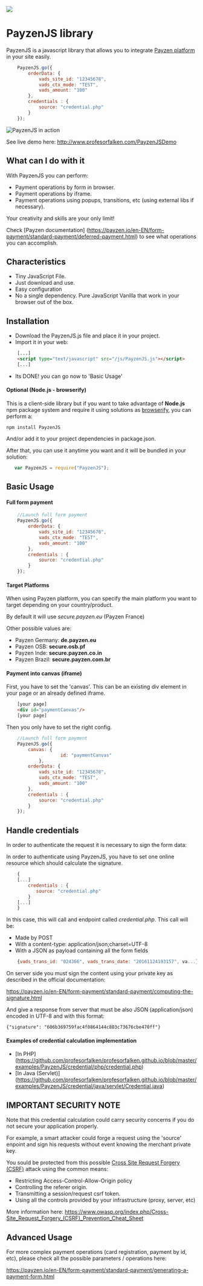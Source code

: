 ![](https://img.shields.io/github/license/profesorfalken/payzen-js.svg)

# PayzenJS library 

PayzenJS is a javascript library that allows you to integrate [Payzen platform](https://payzen.eu/) in your site easily.

```javascript
    PayzenJS.go({								
		orderData: {
			vads_site_id: "12345678",
			vads_ctx_mode: "TEST",
			vads_amount: "100"
		},
		credentials : {
			source: "credential.php"
		}
	});   
```

![PayzenJS in action](http://www.cippu.org/pic/d8W9g37eQ2aS7pUU)

See live demo here: http://www.profesorfalken.com/PayzenJSDemo

## What can I do with it ##

With PayzenJS you can perform:

* Payment operations by form in browser.
* Payment operations by iframe.
* Payment operations using popups, transitions, etc (using external libs if necessary). 

Your creativity and skills are your only limit!

Check [Payzen documentation] (https://payzen.io/en-EN/form-payment/standard-payment/deferred-payment.html) to see what operations you can accomplish.

## Characteristics ##

* Tiny JavaScript File.
* Just download and use.
* Easy configuration
* No a single dependency. Pure JavaScript Vanilla that work in your browser out of the box.

## Installation ##

* Download the PayzenJS.js file and place it in your project.
* Import it in your web: 

```HTML
    [...]
    <script type="text/javascript" src="/js/PayzenJS.js"></script>
    [...]
```

* Its DONE! you can go now to 'Basic Usage'

#### Optional (Node.js - browserify) ####

This is a client-side library but if you want to take advantage of **Node.js** npm package system and require it using solutions as [browserify](http://browserify.org), you can perform a:

    npm install PayzenJS
    
And/or add it to your project dependencies in package.json.

After that, you can use it anytime you want and it will be bundled in your solution:

```javascript
   var PayzenJS = require("PayzenJS");
```

## Basic Usage ##

#### Full form payment ####

```javascript
    //Launch full form payment
    PayzenJS.go({								
		orderData: {
			vads_site_id: "12345678",
			vads_ctx_mode: "TEST",
			vads_amount: "100"
		},
		credentials : {
			source: "credential.php"
		}
	});   
```

#### Target Platforms ####

When using Payzen platform, you can specify the main platform you want to target depending on your country/product.

By default it will use _secure.payzen.eu_ (Payzen France)

Other possible values are:

* Payzen Germany: **de.payzen.eu**
* Payzen OSB: **secure.osb.pf**
* Payzen Inde: **secure.payzen.co.in**
* Payzen Brazil: **secure.payzen.com.br**

#### Payment into canvas (iframe) ####

First, you have to set the 'canvas'. 
This can be an existing div element in your page or an already defined iframe.

```HTML
    [your page]
    <div id="paymentCanvas"/>
	[your page]
```

Then you only have to set the right config.

```javascript
    //Launch full form payment
    PayzenJS.go({			
		canvas: {
				    id: "paymentCanvas"
			},				
		orderData: {
			vads_site_id: "12345678",
			vads_ctx_mode: "TEST",
			vads_amount: "100"
		},
		credentials : {
			source: "credential.php"
		}
	});   
```

## Handle credentials ##

In order to authenticate the request it is necessary to sign the form data: 

In order to authenticate using PayzenJS, you have to set one online resource which should calculate the signature.

```javascript
    {
	[...]
        credentials : {
           source: "credential.php"
	    }
	[...]
    }
```

In this case, this will call and endpoint called _credential.php_. This call will be:

* Made by POST
* With a content-type: application/json;charset=UTF-8
* With a JSON as payload containing all the form fields

```javascript
    {vads_trans_id: "024366", vads_trans_date: "20161124193157", va...}
```

On server side you must sign the content using your private key as described in the official documentation:

https://payzen.io/en-EN/form-payment/standard-payment/computing-the-signature.html

And give a response from server that must be also JSON (application/json) encoded in UTF-8 and with this format: 

    {"signature": "606b369759fac4f0864144c803c73676cbe470ff"}

#### Examples of credential calculation implementation ####

* [In PHP] (https://github.com/profesorfalken/profesorfalken.github.io/blob/master/examples/PayzenJS/credential/php/credential.php)
* [In Java (Servlet)] (https://github.com/profesorfalken/profesorfalken.github.io/blob/master/examples/PayzenJS/credential/java/servlet/Credential.java)


## IMPORTANT SECURITY NOTE ##

Note that this credential calculation could carry security concerns if you do not secure your application properly. 

For example, a smart attacker could forge a request using the 'source' enpoint and sign his requests without event knowing the merchant private key.

You sould be protected from this possible [Cross Site Request Forgery (CSRF)](https://en.wikipedia.org/wiki/Cross-site_request_forgery) attack using the common means:

* Restricting Access-Control-Allow-Origin policy
* Controlling the referer origin.
* Transmitting a session/request csrf token.
* Using all the controls provided by your infrastructure (proxy, server, etc)

More information here: https://www.owasp.org/index.php/Cross-Site_Request_Forgery_(CSRF)_Prevention_Cheat_Sheet

## Advanced Usage ##

For more complex payment operations (card registration, payment by id, etc), please check all the possible parameters / operations here: 

https://payzen.io/en-EN/form-payment/standard-payment/generating-a-payment-form.html
